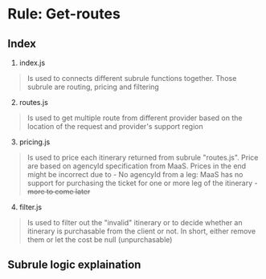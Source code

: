 
# Rule: Get-routes

## Index

1) index.js

  > Is used to connects different subrule functions together. Those subrule are routing, pricing and filtering

2) routes.js

  > Is used to get multiple route from different provider based on the location of the request and provider's support region

3) pricing.js

  > Is used to price each itinerary returned from subrule "routes.js". Price are based on agencyId specification from MaaS. Prices in the end might be incorrect due to
    - No agencyId from a leg: MaaS has no support for purchasing the ticket for one or more leg of the itinerary
    - ~~more to come later~~

4) filter.js

  > Is used to filter out the "invalid" itinerary or to decide whether an itinerary is purchasable from the client or not. In short, either remove them or let the cost be null (unpurchasable)

## Subrule logic explaination
